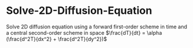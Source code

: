 # Solve-2D-Diffusion-Equation
Solve 2D diffusion equation using a forward first-order scheme in time and a central second-order scheme in space
$\frac{dT}{dt} = \alpha (\frac{d^2T}{dx^2} + \frac{d^2T}{dy^2})$
